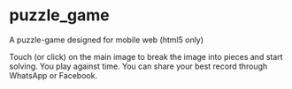 # puzzle_game
A puzzle-game designed for mobile web (html5 only)

Touch (or click) on the main image to break the image into pieces and start solving. You play against time. You can share your best record through WhatsApp or Facebook.
